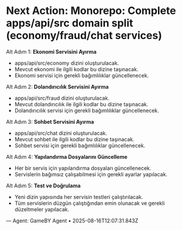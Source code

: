 # Next Action: Monorepo: Complete apps/api/src domain split (economy/fraud/chat services)

Alt Adım 1: **Ekonomi Servisini Ayırma**
- apps/api/src/economy dizini oluşturulacak.
- Mevcut ekonomi ile ilgili kodlar bu dizine taşınacak.
- Ekonomi servisi için gerekli bağımlılıklar güncellenecek.

Alt Adım 2: **Dolandırıcılık Servisini Ayırma**
- apps/api/src/fraud dizini oluşturulacak.
- Mevcut dolandırıcılık ile ilgili kodlar bu dizine taşınacak.
- Dolandırıcılık servisi için gerekli bağımlılıklar güncellenecek.

Alt Adım 3: **Sohbet Servisini Ayırma**
- apps/api/src/chat dizini oluşturulacak.
- Mevcut sohbet ile ilgili kodlar bu dizine taşınacak.
- Sohbet servisi için gerekli bağımlılıklar güncellenecek.

Alt Adım 4: **Yapılandırma Dosyalarını Güncelleme**
- Her bir servis için yapılandırma dosyaları güncellenecek.
- Servislerin bağımsız çalışabilmesi için gerekli ayarlar yapılacak.

Alt Adım 5: **Test ve Doğrulama**
- Yeni dizin yapısında her servisin testleri çalıştırılacak.
- Tüm servislerin düzgün çalıştığından emin olunacak ve gerekli düzeltmeler yapılacak.

— Agent: GameBY Agent • 2025-08-16T12:07:31.843Z
